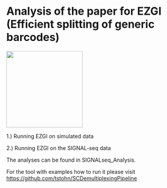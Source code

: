 # Analysis of the paper for EZGI (Efficient splitting of generic barcodes)

<img src=https://github.com/tstohn/Analysis-EZGI/blob/master/docs/media/EZGI_ANALYSIS.png width="200" />

1.) Running EZGI on simulated data

2.) Running EZGI on the SIGNAL-seq data

The analyses can be found in SIGNALseq_Analysis.



For the tool with examples how to run it please visit https://github.com/tstohn/SCDemultiplexingPipeline

